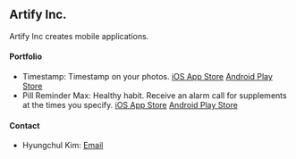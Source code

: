## Artify Inc.
Artify Inc creates mobile applications.

#### Portfolio
- Timestamp: Timestamp on your photos. [iOS App Store](https://itunes.apple.com/us/app/id1115974495) [Android Play Store](https://play.google.com/store/apps/details?id=com.artifyapp.timestamp)
- Pill Reminder Max: Healthy habit. Receive an alarm call for supplements at the times you specify. [iOS App Store](https://apps.apple.com/us/app/max-pill-reminder/id1502063556) [Android Play Store](https://play.google.com/store/apps/details?id=com.artifyapp.mcare)

#### Contact
- Hyungchul Kim: [Email](mailto:contact@artifyapp.com)
